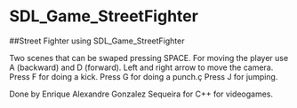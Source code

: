 # SDL_Game_StreetFighter

##Street Fighter using SDL_Game_StreetFighter

Two scenes that can be swaped pressing SPACE.
For moving the player use A (backward) and D (forward).
Left and right arrow to move the camera.
Press F for doing a kick.
Press G for doing a punch.ç
Press J for jumping.

Done by Enrique Alexandre Gonzalez Sequeira for C++ for videogames. 

